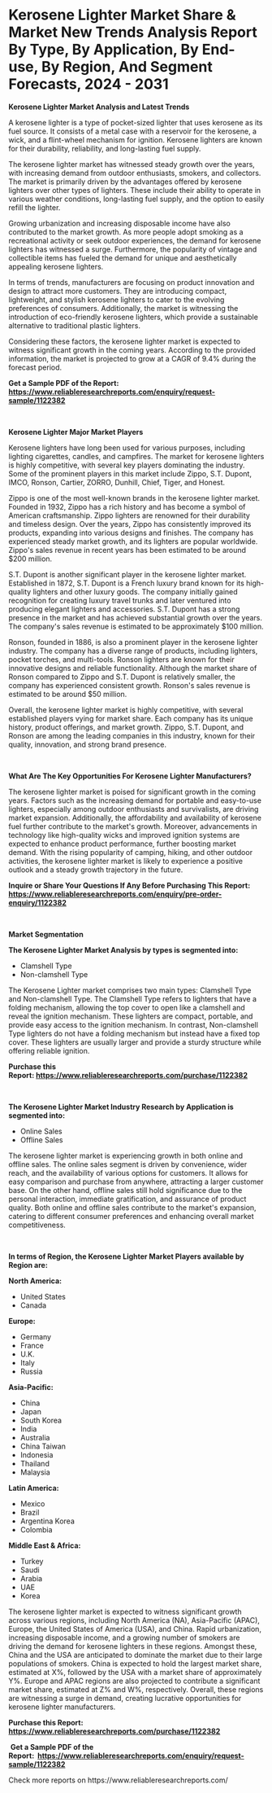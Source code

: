 <p><h1>Kerosene Lighter Market Share & Market New Trends Analysis Report By Type, By Application, By End-use, By Region, And Segment Forecasts, 2024 - 2031</h1></p><p><strong>Kerosene Lighter Market Analysis and Latest Trends</strong></p>
<p><p>A kerosene lighter is a type of pocket-sized lighter that uses kerosene as its fuel source. It consists of a metal case with a reservoir for the kerosene, a wick, and a flint-wheel mechanism for ignition. Kerosene lighters are known for their durability, reliability, and long-lasting fuel supply.</p><p>The kerosene lighter market has witnessed steady growth over the years, with increasing demand from outdoor enthusiasts, smokers, and collectors. The market is primarily driven by the advantages offered by kerosene lighters over other types of lighters. These include their ability to operate in various weather conditions, long-lasting fuel supply, and the option to easily refill the lighter.</p><p>Growing urbanization and increasing disposable income have also contributed to the market growth. As more people adopt smoking as a recreational activity or seek outdoor experiences, the demand for kerosene lighters has witnessed a surge. Furthermore, the popularity of vintage and collectible items has fueled the demand for unique and aesthetically appealing kerosene lighters.</p><p>In terms of trends, manufacturers are focusing on product innovation and design to attract more customers. They are introducing compact, lightweight, and stylish kerosene lighters to cater to the evolving preferences of consumers. Additionally, the market is witnessing the introduction of eco-friendly kerosene lighters, which provide a sustainable alternative to traditional plastic lighters.</p><p>Considering these factors, the kerosene lighter market is expected to witness significant growth in the coming years. According to the provided information, the market is projected to grow at a CAGR of 9.4% during the forecast period.</p></p>
<p><strong>Get a Sample PDF of the Report:&nbsp; <a href="https://www.reliableresearchreports.com/enquiry/request-sample/1122382">https://www.reliableresearchreports.com/enquiry/request-sample/1122382</a></strong></p>
<p>&nbsp;</p>
<p><strong>Kerosene Lighter Major Market Players</strong></p>
<p><p>Kerosene lighters have long been used for various purposes, including lighting cigarettes, candles, and campfires. The market for kerosene lighters is highly competitive, with several key players dominating the industry. Some of the prominent players in this market include Zippo, S.T. Dupont, IMCO, Ronson, Cartier, ZORRO, Dunhill, Chief, Tiger, and Honest.</p><p>Zippo is one of the most well-known brands in the kerosene lighter market. Founded in 1932, Zippo has a rich history and has become a symbol of American craftsmanship. Zippo lighters are renowned for their durability and timeless design. Over the years, Zippo has consistently improved its products, expanding into various designs and finishes. The company has experienced steady market growth, and its lighters are popular worldwide. Zippo's sales revenue in recent years has been estimated to be around $200 million.</p><p>S.T. Dupont is another significant player in the kerosene lighter market. Established in 1872, S.T. Dupont is a French luxury brand known for its high-quality lighters and other luxury goods. The company initially gained recognition for creating luxury travel trunks and later ventured into producing elegant lighters and accessories. S.T. Dupont has a strong presence in the market and has achieved substantial growth over the years. The company's sales revenue is estimated to be approximately $100 million.</p><p>Ronson, founded in 1886, is also a prominent player in the kerosene lighter industry. The company has a diverse range of products, including lighters, pocket torches, and multi-tools. Ronson lighters are known for their innovative designs and reliable functionality. Although the market share of Ronson compared to Zippo and S.T. Dupont is relatively smaller, the company has experienced consistent growth. Ronson's sales revenue is estimated to be around $50 million.</p><p>Overall, the kerosene lighter market is highly competitive, with several established players vying for market share. Each company has its unique history, product offerings, and market growth. Zippo, S.T. Dupont, and Ronson are among the leading companies in this industry, known for their quality, innovation, and strong brand presence.</p></p>
<p>&nbsp;</p>
<p><strong>What Are The Key Opportunities For Kerosene Lighter Manufacturers?</strong></p>
<p><p>The kerosene lighter market is poised for significant growth in the coming years. Factors such as the increasing demand for portable and easy-to-use lighters, especially among outdoor enthusiasts and survivalists, are driving market expansion. Additionally, the affordability and availability of kerosene fuel further contribute to the market's growth. Moreover, advancements in technology like high-quality wicks and improved ignition systems are expected to enhance product performance, further boosting market demand. With the rising popularity of camping, hiking, and other outdoor activities, the kerosene lighter market is likely to experience a positive outlook and a steady growth trajectory in the future.</p></p>
<p><strong>Inquire or Share Your Questions If Any Before Purchasing This Report: <a href="https://www.reliableresearchreports.com/enquiry/pre-order-enquiry/1122382">https://www.reliableresearchreports.com/enquiry/pre-order-enquiry/1122382</a></strong></p>
<p>&nbsp;</p>
<p><strong>Market Segmentation</strong></p>
<p><strong>The Kerosene Lighter Market Analysis by types is segmented into:</strong></p>
<p><ul><li>Clamshell Type</li><li>Non-clamshell Type</li></ul></p>
<p><p>The Kerosene Lighter market comprises two main types: Clamshell Type and Non-clamshell Type. The Clamshell Type refers to lighters that have a folding mechanism, allowing the top cover to open like a clamshell and reveal the ignition mechanism. These lighters are compact, portable, and provide easy access to the ignition mechanism. In contrast, Non-clamshell Type lighters do not have a folding mechanism but instead have a fixed top cover. These lighters are usually larger and provide a sturdy structure while offering reliable ignition.</p></p>
<p><strong>Purchase this Report:&nbsp;<a href="https://www.reliableresearchreports.com/purchase/1122382">https://www.reliableresearchreports.com/purchase/1122382</a></strong></p>
<p>&nbsp;</p>
<p><strong>The Kerosene Lighter Market Industry Research by Application is segmented into:</strong></p>
<p><ul><li>Online Sales</li><li>Offline Sales</li></ul></p>
<p><p>The kerosene lighter market is experiencing growth in both online and offline sales. The online sales segment is driven by convenience, wider reach, and the availability of various options for customers. It allows for easy comparison and purchase from anywhere, attracting a larger customer base. On the other hand, offline sales still hold significance due to the personal interaction, immediate gratification, and assurance of product quality. Both online and offline sales contribute to the market's expansion, catering to different consumer preferences and enhancing overall market competitiveness.</p></p>
<p>&nbsp;</p>
<p><strong>In terms of Region, the Kerosene Lighter Market Players available by Region are:</strong></p>
<p>
    <p> <strong> North America: </strong>
        <ul>
            <li>United States</li>
            <li>Canada</li>
        </ul>
        </p> 
    <p> <strong> Europe: </strong>
        <ul>
            <li>Germany</li>
            <li>France</li>
            <li>U.K.</li>
            <li>Italy</li>
            <li>Russia</li>
        </ul>
        </p> 
    <p> <strong> Asia-Pacific: </strong>
        <ul>
            <li>China</li>
            <li>Japan</li>
            <li>South Korea</li>
            <li>India</li>
            <li>Australia</li>
            <li>China Taiwan</li>
            <li>Indonesia</li>
            <li>Thailand</li>
            <li>Malaysia</li>
        </ul>
        </p> 
    <p> <strong> Latin America: </strong>
        <ul>
            <li>Mexico</li>
            <li>Brazil</li>
            <li>Argentina Korea</li>
            <li>Colombia</li>
        </ul>
        </p> 
    <p> <strong> Middle East & Africa: </strong>
        <ul>
            <li>Turkey</li>
            <li>Saudi</li>
            <li>Arabia</li>
            <li>UAE</li>
            <li>Korea</li>
        </ul>
    </p>
    </p>
<p><p>The kerosene lighter market is expected to witness significant growth across various regions, including North America (NA), Asia-Pacific (APAC), Europe, the United States of America (USA), and China. Rapid urbanization, increasing disposable income, and a growing number of smokers are driving the demand for kerosene lighters in these regions. Amongst these, China and the USA are anticipated to dominate the market due to their large populations of smokers. China is expected to hold the largest market share, estimated at X%, followed by the USA with a market share of approximately Y%. Europe and APAC regions are also projected to contribute a significant market share, estimated at Z% and W%, respectively. Overall, these regions are witnessing a surge in demand, creating lucrative opportunities for kerosene lighter manufacturers.</p></p>
<p><strong>Purchase this Report: <a href="https://www.reliableresearchreports.com/purchase/1122382">https://www.reliableresearchreports.com/purchase/1122382</a></strong></p>
<p>&nbsp;<strong>Get a Sample PDF of the Report:&nbsp;&nbsp;<a href="https://www.reliableresearchreports.com/enquiry/request-sample/1122382">https://www.reliableresearchreports.com/enquiry/request-sample/1122382</a></strong></p>
<p><strong></strong></p>
<p>Check more reports on https://www.reliableresearchreports.com/</p>